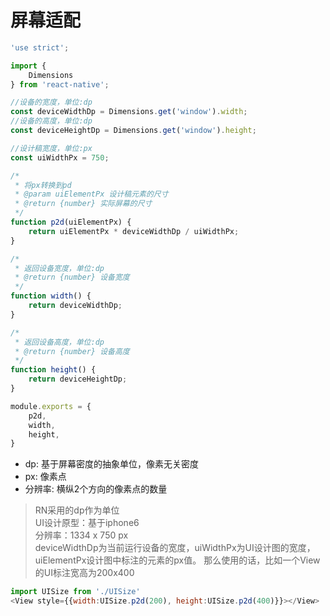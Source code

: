 # 屏幕适配

``` javascript
'use strict';

import {
	Dimensions
} from 'react-native';

//设备的宽度，单位:dp
const deviceWidthDp = Dimensions.get('window').width;
//设备的高度，单位:dp
const deviceHeightDp = Dimensions.get('window').height;

//设计稿宽度，单位:px
const uiWidthPx = 750;

/*
 * 将px转换到pd
 * @param uiElementPx 设计稿元素的尺寸
 * @return {number} 实际屏幕的尺寸
 */
function p2d(uiElementPx) {
	return uiElementPx * deviceWidthDp / uiWidthPx;
}

/*
 * 返回设备宽度，单位:dp
 * @return {number} 设备宽度
 */
function width() {
	return deviceWidthDp;
}

/*
 * 返回设备高度，单位:dp
 * @return {number} 设备高度
 */
function height() {
	return deviceHeightDp;
}

module.exports = {
	p2d,
	width,
	height,
}

```

* dp: 基于屏幕密度的抽象单位，像素无关密度
* px: 像素点
* 分辨率: 横纵2个方向的像素点的数量

> RN采用的dp作为单位  
UI设计原型：基于iphone6  
分辨率：1334 x 750 px  
deviceWidthDp为当前运行设备的宽度，uiWidthPx为UI设计图的宽度，uiElementPx设计图中标注的元素的px值。 
那么使用的话，比如一个View的UI标注宽高为200x400  
``` javascript
import UISize from './UISize'
<View style={{width:UISize.p2d(200), height:UISize.p2d(400)}}></View>
```












